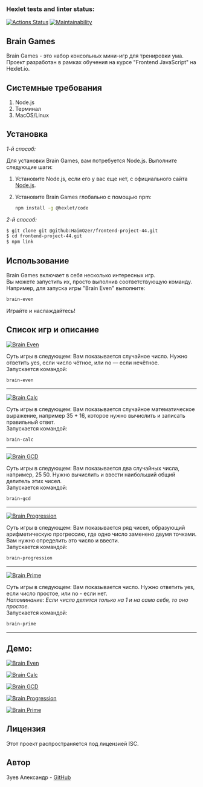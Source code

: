 ### Hexlet tests and linter status:
[![Actions Status](https://github.com/HaimOzer/frontend-project-44/actions/workflows/hexlet-check.yml/badge.svg)](https://github.com/HaimOzer/frontend-project-44/actions)
[![Maintainability](https://api.codeclimate.com/v1/badges/d8826f029a7aba439b5a/maintainability)](https://codeclimate.com/github/HaimOzer/frontend-project-44/maintainability)

## Brain Games
Brain Games - это набор консольных мини-игр для тренировки ума.\
Проект разработан в рамках обучения на курсе "Frontend JavaScript" на Hexlet.io.

## Системные требования

1. Node.js 
2. Терминал
3. MacOS/Linux 

## Установка

*1-й способ:*

Для установки Brain Games, вам потребуется Node.js. Выполните следующие шаги:

1. Установите Node.js, если его у вас еще нет, с официального сайта [Node.js](https://nodejs.org/).

2. Установите Brain Games глобально с помощью npm:

   ```bash
   npm install -g @hexlet/code
   ```

*2-й способ:*

``` bash
$ git clone git @github:HaimOzer/frontend-project-44.git
$ cd frontend-project-44.git
$ npm link
```

## Использование

Brain Games включает в себя несколько интересных игр.\
Вы можете запустить их, просто выполнив соответствующую команду.\
Например, для запуска игры "Brain Even" выполните:

   ```bash
   brain-even
   ```

Играйте и наслаждайтесь!

## Список игр и описание

[![Brain Even](https://img.shields.io/badge/Brain-Even-red?style-for-the-badge&logo=bigbluebutton)](#) 

Суть игры в следующем: Вам показывается случайное число. Нужно ответить yes, если число чётное, или no — если нечётное.\
Запускается командой: 
```bash
brain-even
```
---

[![Brain Calc](https://img.shields.io/badge/Brain-Calc-red?style-for-the-badge&logo=bigbluebutton)](#) 

Суть игры в следующем: Вам показывается случайное математическое выражение, например 35 + 16, которое нужно вычислить и записать правильный ответ.\
Запускается командой:
```bash
brain-calc
```
---

[![Brain GCD](https://img.shields.io/badge/Brain-GCD-red?style-for-the-badge&logo=bigbluebutton)](#)

Суть игры в следующем: Вам показывается два случайных числа, например, 25 50. Нужно вычислить и ввести наибольший общий делитель этих чисел.\
Запускается командой:
```bash
brain-gcd
```
---

[![Brain Progression](https://img.shields.io/badge/Brain-Progression-red?style-for-the-badge&logo=bigbluebutton)](#) 

Суть игры в следующем: Вам показывается ряд чисел, образующий арифметическую прогрессию, где одно число заменено двумя точками. Вам нужно определить это число и ввести.\
Запускается командой:
```bash
brain-progression
```

---
[![Brain Prime](https://img.shields.io/badge/Brain-Prime-red?style-for-the-badge&logo=bigbluebutton)](#)

Суть игры в следующем: Вам показывается число. Нужно ответить yes, если число простое, или no - если нет.   
_Напоминание: Если число делится только на 1 и на само себя, то оно простое._  
Запускается командой:
```bash
brain-prime 
```
---

## Демо:
[![Brain Even](https://img.shields.io/badge/Asciinema-Brain_Even_Game-blue?style=for-the-badge&logo=asciinema)](#)

<asciinema-player src="/tmp/tmppq1dqpld-ascii.cast"></asciinema-player>
[![Brain Calc](https://img.shields.io/badge/Asciinema-Brain_Calc_Game-blue?style=for-the-badge&logo=asciinema)](#)

[![Brain GCD](https://img.shields.io/badge/Asciinema-Brain_GCD_Game-blue?style=for-the-badge&logo=asciinema)](#)

[![Brain Progression](https://img.shields.io/badge/Asciinema-Brain_Progression-blue?style=for-the-badge&logo=asciinema)](#)

[![Brain Prime](https://img.shields.io/badge/Asciinema-Brain_Prime_Game-blue?style=for-the-badge&logo=asciinema)](#)

## Лицензия

Этот проект распространяется под лицензией ISC.

## Автор

Зуев Александр - [GitHub](https://github.com/HaimOzer)
